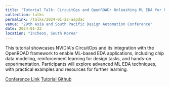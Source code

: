 ```yaml
---
title: "Tutorial Talk: CircuitOps and OpenROAD: Unleashing ML EDA for Research and Education"
collection: talks
permalink: /talks/2024-01-22-aspdac
venue: "29th Asia and South Pacific Design Automation Conference"
date: 2024-01-22
location: "Incheon, South Korea"
---
```


This tutorial showcases NVIDIA's CircuitOps and its integration with the OpenROAD framework to enable ML-based EDA applications, including chip data modeling, reinforcement learning for design tasks, and hands-on experimentation. Participants will explore advanced ML EDA techniques, with practical examples and resources for further learning.

[Conference Link](https://www.aspdac.com/aspdac2024/tutorial/index.html)
[Tutorial Github](https://github.com/ASU-VDA-Lab/ASP-DAC24-Tutorial)